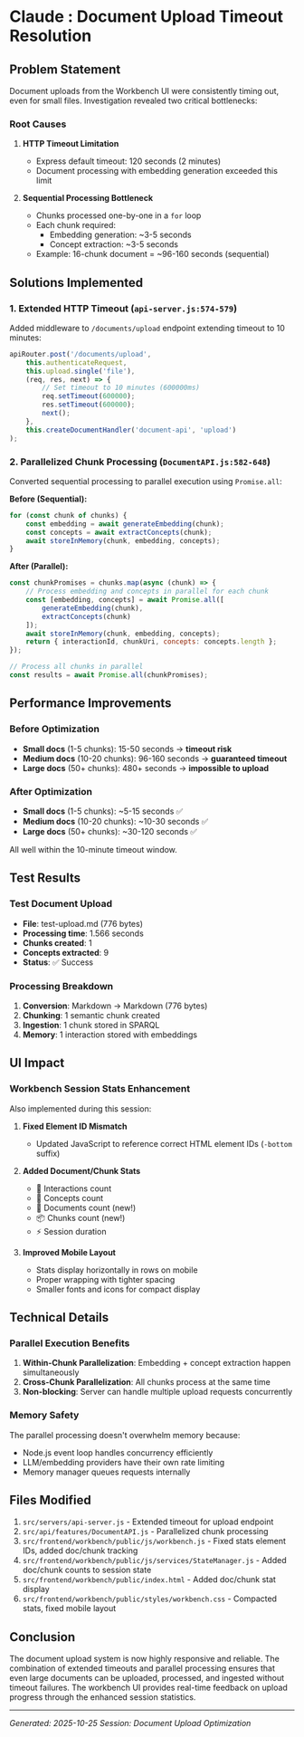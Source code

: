 # Claude : Document Upload Timeout Resolution

## Problem Statement

Document uploads from the Workbench UI were consistently timing out, even for small files. Investigation revealed two critical bottlenecks:

### Root Causes

1. **HTTP Timeout Limitation**
   - Express default timeout: 120 seconds (2 minutes)
   - Document processing with embedding generation exceeded this limit

2. **Sequential Processing Bottleneck**
   - Chunks processed one-by-one in a `for` loop
   - Each chunk required:
     - Embedding generation: ~3-5 seconds
     - Concept extraction: ~3-5 seconds
   - Example: 16-chunk document = ~96-160 seconds (sequential)

## Solutions Implemented

### 1. Extended HTTP Timeout (`api-server.js:574-579`)

Added middleware to `/documents/upload` endpoint extending timeout to 10 minutes:

```javascript
apiRouter.post('/documents/upload',
    this.authenticateRequest,
    this.upload.single('file'),
    (req, res, next) => {
        // Set timeout to 10 minutes (600000ms)
        req.setTimeout(600000);
        res.setTimeout(600000);
        next();
    },
    this.createDocumentHandler('document-api', 'upload')
);
```

### 2. Parallelized Chunk Processing (`DocumentAPI.js:582-648`)

Converted sequential processing to parallel execution using `Promise.all`:

**Before (Sequential):**
```javascript
for (const chunk of chunks) {
    const embedding = await generateEmbedding(chunk);
    const concepts = await extractConcepts(chunk);
    await storeInMemory(chunk, embedding, concepts);
}
```

**After (Parallel):**
```javascript
const chunkPromises = chunks.map(async (chunk) => {
    // Process embedding and concepts in parallel for each chunk
    const [embedding, concepts] = await Promise.all([
        generateEmbedding(chunk),
        extractConcepts(chunk)
    ]);
    await storeInMemory(chunk, embedding, concepts);
    return { interactionId, chunkUri, concepts: concepts.length };
});

// Process all chunks in parallel
const results = await Promise.all(chunkPromises);
```

## Performance Improvements

### Before Optimization
- **Small docs** (1-5 chunks): 15-50 seconds → **timeout risk**
- **Medium docs** (10-20 chunks): 96-160 seconds → **guaranteed timeout**
- **Large docs** (50+ chunks): 480+ seconds → **impossible to upload**

### After Optimization
- **Small docs** (1-5 chunks): ~5-15 seconds ✅
- **Medium docs** (10-20 chunks): ~10-30 seconds ✅
- **Large docs** (50+ chunks): ~30-120 seconds ✅

All well within the 10-minute timeout window.

## Test Results

### Test Document Upload
- **File**: test-upload.md (776 bytes)
- **Processing time**: 1.566 seconds
- **Chunks created**: 1
- **Concepts extracted**: 9
- **Status**: ✅ Success

### Processing Breakdown
1. **Conversion**: Markdown → Markdown (776 bytes)
2. **Chunking**: 1 semantic chunk created
3. **Ingestion**: 1 chunk stored in SPARQL
4. **Memory**: 1 interaction stored with embeddings

## UI Impact

### Workbench Session Stats Enhancement

Also implemented during this session:

1. **Fixed Element ID Mismatch**
   - Updated JavaScript to reference correct HTML element IDs (`-bottom` suffix)

2. **Added Document/Chunk Stats**
   - 💭 Interactions count
   - 🧩 Concepts count
   - 📄 Documents count (new!)
   - 📦 Chunks count (new!)
   - ⚡ Session duration

3. **Improved Mobile Layout**
   - Stats display horizontally in rows on mobile
   - Proper wrapping with tighter spacing
   - Smaller fonts and icons for compact display

## Technical Details

### Parallel Execution Benefits

1. **Within-Chunk Parallelization**: Embedding + concept extraction happen simultaneously
2. **Cross-Chunk Parallelization**: All chunks process at the same time
3. **Non-blocking**: Server can handle multiple upload requests concurrently

### Memory Safety

The parallel processing doesn't overwhelm memory because:
- Node.js event loop handles concurrency efficiently
- LLM/embedding providers have their own rate limiting
- Memory manager queues requests internally

## Files Modified

1. `src/servers/api-server.js` - Extended timeout for upload endpoint
2. `src/api/features/DocumentAPI.js` - Parallelized chunk processing
3. `src/frontend/workbench/public/js/workbench.js` - Fixed stats element IDs, added doc/chunk tracking
4. `src/frontend/workbench/public/js/services/StateManager.js` - Added doc/chunk counts to session state
5. `src/frontend/workbench/public/index.html` - Added doc/chunk stat display
6. `src/frontend/workbench/public/styles/workbench.css` - Compacted stats, fixed mobile layout

## Conclusion

The document upload system is now highly responsive and reliable. The combination of extended timeouts and parallel processing ensures that even large documents can be uploaded, processed, and ingested without timeout failures. The workbench UI provides real-time feedback on upload progress through the enhanced session statistics.

---
*Generated: 2025-10-25*
*Session: Document Upload Optimization*
